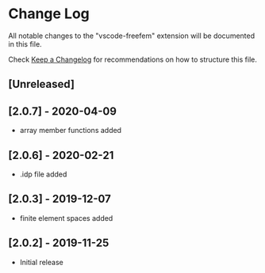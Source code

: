 # Change Log

All notable changes to the "vscode-freefem" extension will be documented in this file.

Check [Keep a Changelog](http://keepachangelog.com/) for recommendations on how to structure this file.

## [Unreleased]

## [2.0.7] - 2020-04-09

- array member functions added

## [2.0.6] - 2020-02-21

- .idp file added
  
## [2.0.3] - 2019-12-07

- finite element spaces added

## [2.0.2] - 2019-11-25

- Initial release